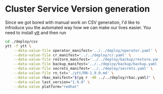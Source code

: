 # Cluster Service Version generation

Since we got bored with manual work on CSV generation, I'd like to infroduce you the automated way
how we can make our lives easier.
You need to install [ytt](https://carvel.dev/ytt/docs/latest/install/) and then run

```bash
cd ./deploy/csv
ytt -f ytt \
    --data-value-file operator_manifest='../../deploy/operator.yaml' \
    --data-value-file cr_manifest='../../deploy/cr.yaml' \
    --data-value-file restore_manifest='../../deploy/backup/restore.yaml' \
    --data-value-file backup_manifest='../../deploy/backup/backup.yaml' \
    --data-value-file secrets_manifest='../../deploy/secrets.yaml' \
    --data-value-file rn_txt='./ytt/RN-1.9.0.md' \
    --data-value rbac_manifest="$(yq r -d0 ../../deploy/rbac.yaml)" \
    --data-value last_version="1.9.0" \
    --data-value platform="redhat"
```
